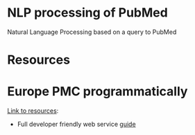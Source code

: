 # NLP processing of PubMed
Natural Language Processing based on a query to PubMed 


# Resources

# Europe PMC programmatically

[Link to resources](https://www.ebi.ac.uk/training/online/courses/embl-ebi-programmatically/europe-pmc-programmatically/):  

  - Full developer friendly web service [guide](https://www.ebi.ac.uk/training/online/sites/ebi.ac.uk.training.online/files/EBI_Europe_PMC_Web_Service_40_Reference.pdf)

